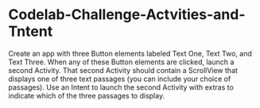 # Codelab-Challenge-Actvities-and-Tntent
Create an app with three Button elements labeled Text One, Text Two, and Text Three. When any of these Button elements are clicked, launch a second Activity. That second Activity should contain a ScrollView that displays one of three text passages (you can include your choice of passages). Use an Intent to launch the second Activity with extras to indicate which of the three passages to display.
